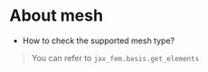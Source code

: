 # About mesh

* How to check the supported mesh type?
> You can refer to `jax_fem.basis.get_elements`
